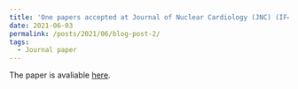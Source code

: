 ```yaml
---
title: 'One papers accepted at Journal of Nuclear Cardiology (JNC) (IF=5.952)'
date: 2021-06-03
permalink: /posts/2021/06/blog-post-2/
tags:
  - Journal paper
---
```


The paper is avaliable [here](https://link.springer.com/article/10.1007/s12350-021-02672-0).

